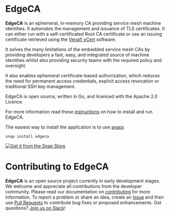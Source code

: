 # EdgeCA
**EdgeCA** is an ephemeral, in-memory CA providing service mesh machine identities.
It automates the management and issuance of TLS certificates. It can either run with a self-certificated Root CA certificate or use an issuing certificate retrieved using the [Venafi vCert](https://github.com/Venafi/vcert) software.

It solves the many limitations of the embedded service mesh CAs by providing developers a fast, easy, and integrated source of machine identities whilst also providing security teams with the required policy and oversight.  

It also enables ephemeral certificate-based authorization, which reduces the need for permanent access credentials, explicit access revocation or traditional SSH key management. 

EdgeCA is open source, written in Go, and licenced with the Apache 2.0 Licence

For more information read these [instructions](docs) on how to install and run EdgeCA. 

The easiest way to install the application is to use [snaps](./snap)

```
snap install edgeca
```

[![Get it from the Snap Store](https://snapcraft.io/static/images/badges/en/snap-store-white.svg)](https://snapcraft.io/edgeca)

# Contributing to EdgeCA
**EdgeCA** is an open source project currently in early development stages. We welcome and appreciate all contributions from the developer community.
Please read our documentation on [contributing](CONTRIBUTING.md) for more information. To report a problem or share an idea, create an [Issue](https://github.com/edgesec-org/edgeca/issues) and then use [Pull Requests](https://github.com/edgesec-org/edgeca/pulls) to contribute bug fixes or proposed enhancements. Got questions? [Join us on Slack](https://join.slack.com/t/edgesec/signup)!
